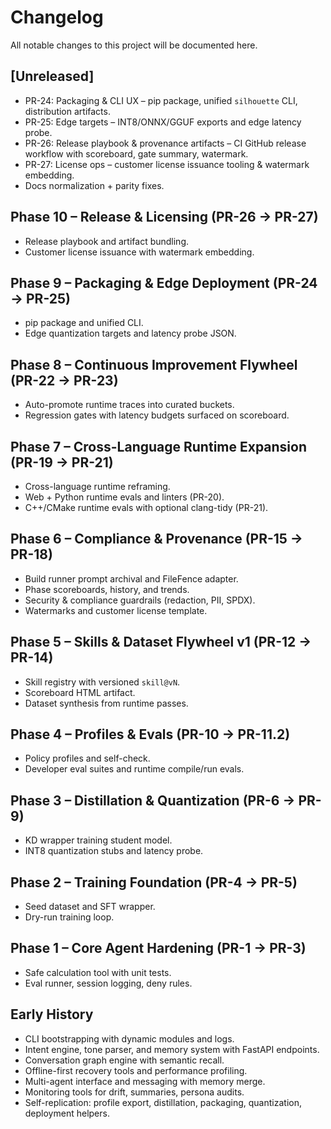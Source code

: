 # Changelog

All notable changes to this project will be documented here.

## [Unreleased]
- PR-24: Packaging & CLI UX – pip package, unified `silhouette` CLI, distribution artifacts.
- PR-25: Edge targets – INT8/ONNX/GGUF exports and edge latency probe.
- PR-26: Release playbook & provenance artifacts – CI GitHub release workflow with scoreboard, gate summary, watermark.
- PR-27: License ops – customer license issuance tooling & watermark embedding.
- Docs normalization + parity fixes.

## Phase 10 – Release & Licensing (PR-26 → PR-27)
- Release playbook and artifact bundling.
- Customer license issuance with watermark embedding.

## Phase 9 – Packaging & Edge Deployment (PR-24 → PR-25)
- pip package and unified CLI.
- Edge quantization targets and latency probe JSON.

## Phase 8 – Continuous Improvement Flywheel (PR-22 → PR-23)
- Auto-promote runtime traces into curated buckets.
- Regression gates with latency budgets surfaced on scoreboard.

## Phase 7 – Cross-Language Runtime Expansion (PR-19 → PR-21)
- Cross-language runtime reframing.
- Web + Python runtime evals and linters (PR-20).
- C++/CMake runtime evals with optional clang-tidy (PR-21).

## Phase 6 – Compliance & Provenance (PR-15 → PR-18)
- Build runner prompt archival and FileFence adapter.
- Phase scoreboards, history, and trends.
- Security & compliance guardrails (redaction, PII, SPDX).
- Watermarks and customer license template.

## Phase 5 – Skills & Dataset Flywheel v1 (PR-12 → PR-14)
- Skill registry with versioned `skill@vN`.
- Scoreboard HTML artifact.
- Dataset synthesis from runtime passes.

## Phase 4 – Profiles & Evals (PR-10 → PR-11.2)
- Policy profiles and self-check.
- Developer eval suites and runtime compile/run evals.

## Phase 3 – Distillation & Quantization (PR-6 → PR-9)
- KD wrapper training student model.
- INT8 quantization stubs and latency probe.

## Phase 2 – Training Foundation (PR-4 → PR-5)
- Seed dataset and SFT wrapper.
- Dry-run training loop.

## Phase 1 – Core Agent Hardening (PR-1 → PR-3)
- Safe calculation tool with unit tests.
- Eval runner, session logging, deny rules.

## Early History
- CLI bootstrapping with dynamic modules and logs.
- Intent engine, tone parser, and memory system with FastAPI endpoints.
- Conversation graph engine with semantic recall.
- Offline-first recovery tools and performance profiling.
- Multi-agent interface and messaging with memory merge.
- Monitoring tools for drift, summaries, persona audits.
- Self-replication: profile export, distillation, packaging, quantization, deployment helpers.

